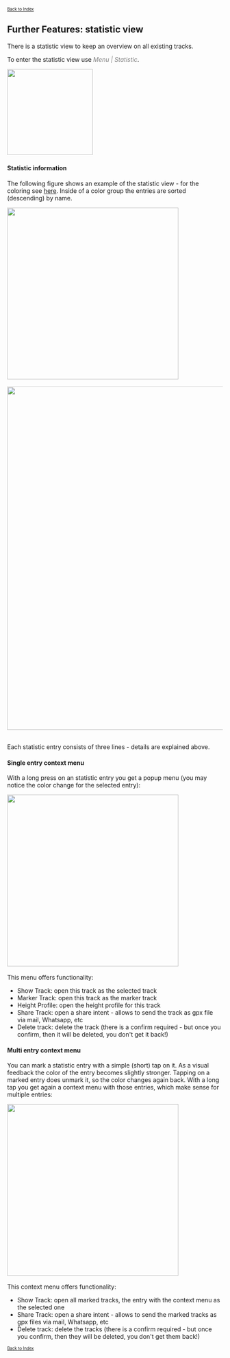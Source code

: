<small><small>[Back to Index](../../../index.md)</small></small>

## Further Features: statistic view

There is a statistic view to keep an overview on all existing tracks.

To enter the statistic view use <span style="color:gray">*Menu | Statistic*</span>.

<img src="./stat1.png" width="200" />&nbsp;

#### Statistic information

The following figure shows an example of the statistic view - for the coloring see [here](../../track.md).
Inside of a color group the entries are sorted (descending) by name.

<img src="./stat2.png" width="400" />&nbsp;


<img src="./stat3.png" width="800" />&nbsp;

Each statistic entry consists of three lines - details are explained above.


#### Single entry context menu

With a long press on an statistic entry you get a popup menu (you may notice the color change for the selected entry):

<img src="./popup.png" width="400" />&nbsp;

This menu offers functionality:
- Show Track: open this track as the selected track
- Marker Track: open this track as the marker track
- Height Profile: open the height profile for this track
- Share Track: open a share intent - allows to send the track as gpx file via mail, Whatsapp, etc
- Delete track: delete the track (there is a confirm required - but once you confirm, then it will be deleted, you don't get it back!)

#### Multi entry context menu

You can mark a statistic entry with a simple (short) tap on it. As a visual feedback the color of the entry becomes slightly stronger.
Tapping on a marked entry does unmark it, so the color changes again back.
With a long tap you get again a context menu with those entries, which make sense for multiple entries:

<img src="./popup2.png" width="400" />&nbsp;

This context menu offers functionality:
- Show Track: open all marked tracks, the entry with the context menu as the selected one
- Share Track: open a share intent - allows to send the marked tracks as gpx files via mail, Whatsapp, etc
- Delete track: delete the tracks (there is a confirm required - but once you confirm, then they will be deleted, you don't get them back!)

<small><small>[Back to Index](../../../index.md)</small></small>
